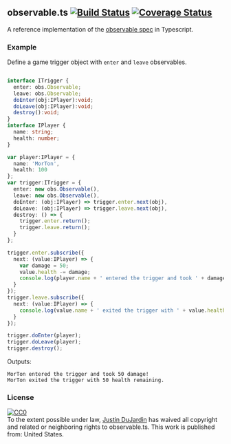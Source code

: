 observable.ts [![Build Status](https://travis-ci.org/justindujardin/observable.ts.svg?branch=master)](https://travis-ci.org/justindujardin/observable.ts) [![Coverage Status](https://img.shields.io/coveralls/justindujardin/observable.ts.svg)](https://coveralls.io/r/justindujardin/observable.ts?branch=master)
-------------

A reference implementation of the [observable spec](https://github.com/jhusain/observable-spec) in Typescript.

### Example

Define a game trigger object with `enter` and `leave` observables.

```typescript

interface ITrigger {
  enter: obs.Observable;
  leave: obs.Observable;
  doEnter(obj:IPlayer):void;
  doLeave(obj:IPlayer):void;
  destroy():void;
}
interface IPlayer {
  name: string;
  health: number;
}

var player:IPlayer = {
  name: 'MorTon',
  health: 100
};
var trigger:ITrigger = {
  enter: new obs.Observable(),
  leave: new obs.Observable(),
  doEnter: (obj:IPlayer) => trigger.enter.next(obj),
  doLeave: (obj:IPlayer) => trigger.leave.next(obj),
  destroy: () => {
    trigger.enter.return();
    trigger.leave.return();
  }
};

trigger.enter.subscribe({
  next: (value:IPlayer) => {
    var damage = 50;
    value.health -= damage;
    console.log(player.name + ' entered the trigger and took ' + damage + ' damage!');
  }
});
trigger.leave.subscribe({
  next: (value:IPlayer) => {
    console.log(value.name + ' exited the trigger with ' + value.health + ' health remaining.');
  }
});

trigger.doEnter(player);
trigger.doLeave(player);
trigger.destroy();

```

Outputs:
```
MorTon entered the trigger and took 50 damage!
MorTon exited the trigger with 50 health remaining.
```


### License

<p xmlns:dct="http://purl.org/dc/terms/" xmlns:vcard="http://www.w3.org/2001/vcard-rdf/3.0#">
  <a rel="license"
     href="https://creativecommons.org/publicdomain/zero/1.0/">
    <img src="https://i.creativecommons.org/p/zero/1.0/88x31.png" style="border-style: none;" alt="CC0" />
  </a>
  <br />
  To the extent possible under law,
  <a rel="dct:publisher"
     href="https://www.justindujardin.com">
    <span property="dct:title">Justin DuJardin</span></a>
  has waived all copyright and related or neighboring rights to
  <span property="dct:title">observable.ts</span>.
This work is published from:
<span property="vcard:Country" datatype="dct:ISO3166"
      content="US" about="https://github.com/justindujardin/observable.ts">
  United States</span>.
</p>

